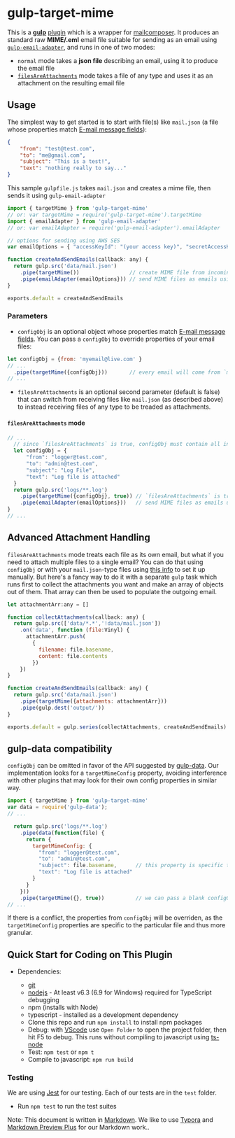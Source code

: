 # gulp-target-mime

This is a [**gulp**](https://gulpjs.com/) [plugin](https://gulpjs.com/docs/en/getting-started/using-plugins) which is a wrapper for [mailcomposer](https://nodemailer.com/extras/mailcomposer/).  It produces an standard raw **MIME/.eml** email file suitable for sending as an email using [`gulp-email-adapter`](https://github.com/gulpetl/gulp-email-adapter), and runs in one of two modes:

- `normal` mode takes a **json file** describing an email, using it to produce the email file
- [`filesAreAttachments`](#filesareattachments-mode) mode takes a file of any type and uses it as an attachment on the resulting email file

## Usage

The simplest way to get started is to start with file(s) like `mail.json` (a file whose properties match [E-mail message fields](https://nodemailer.com/extras/mailcomposer/#e-mail-message-fields)):

``` json
{
    "from": "test@test.com",
    "to": "me@gmail.com",
    "subject": "This is a test!",
    "text": "nothing really to say..."
}
```

This sample `gulpfile.js` takes `mail.json` and creates a mime file, then sends it using `gulp-email-adapter`

``` javascript
import { targetMime } from 'gulp-target-mime'
// or: var targetMime = require('gulp-target-mime').targetMime
import { emailAdapter } from 'gulp-email-adapter'
// or: var emailAdapter = require('gulp-email-adapter').emailAdapter

// options for sending using AWS SES
var emailOptions = { "accessKeyId": "(your access key)", "secretAccessKey": "(your access secret)", "region": "(enter region)" };

function createAndSendEmails(callback: any) {
  return gulp.src('data/mail.json')  
    .pipe(targetMime())                // create MIME file from incoming file (e.g. mail.json)
    .pipe(emailAdapter(emailOptions})) // send MIME files as emails using emailAdapter
}

exports.default = createAndSendEmails
```

### Parameters

- `configObj` is an optional object whose properties match [E-mail message fields](https://nodemailer.com/extras/mailcomposer/#e-mail-message-fields). You can pass a `configObj` to override properties of your email files:

``` javascript
let configObj = {from: 'myemail@live.com' }
// ...
  .pipe(targetMime({configObj}))       // every email will come from `myemail@live.com`, overriding the `from` property in `mail.json`
// ...
```

- `filesAreAttachments` is an optional second parameter (default is false) that can switch from receiving files like `mail.json` (as described above) to instead receiving
files of any type to be treaded as attachments.

#### `filesAreAttachments` mode

``` javascript
// ...
  // since `filesAreAttachments` is true, configObj must contain all information (besides attachments) for the email
  let configObj = {
      "from": "logger@test.com",
      "to": "admin@test.com",
      "subject": "Log File",
      "text": "Log file is attached"
  }
  return gulp.src('logs/**.log')  
    .pipe(targetMime({configObj}, true)) // `filesAreAttachments` is true, so each `.log` file is treated as an attachment for its own email
    .pipe(emailAdapter(emailOptions}))   // send MIME files as emails using emailAdapter
}
// ...
```

## Advanced Attachment Handling

`filesAreAttachments` mode treats each file as its own email, but what if you need to attach multiple files to a single email? You can do that using `configObj` or
with your `mail.json`-type files using [this info](https://nodemailer.com/extras/mailcomposer/#attachments) to set it up manually. But here's a fancy way to
do it with a separate `gulp` task which runs first to collect the attachments you want and make an array of objects out of them. That array can then
be used to populate the outgoing email.

``` javascript
let attachmentArr:any = []

function collectAttachments(callback: any) {
  return gulp.src(['data/*.*','!data/mail.json'])
    .on('data', function (file:Vinyl) {
      attachmentArr.push(
        {
          filename: file.basename,
          content: file.contents
        })
    })
}

function createAndSendEmails(callback: any) {
  return gulp.src('data/mail.json')  
    .pipe(targetMime({attachments: attachmentArr}))
    .pipe(gulp.dest('output/'))
}

exports.default = gulp.series(collectAttachments, createAndSendEmails)
```

## gulp-data compatibility

`configObj` can be omitted in favor of the API suggested by [gulp-data](https://www.npmjs.com/package/gulp-data). Our implementation looks for a `targetMimeConfig`
property, avoiding interference with other plugins that may look for their own config properties in similar way.

``` javascript
import { targetMime } from 'gulp-target-mime'
var data = require('gulp-data');
// ...

  return gulp.src('logs/**.log')
    .pipe(data(function(file) {
      return {
        targetMimeConfig: {
          "from": "logger@test.com",
          "to": "admin@test.com",
          "subject": file.basename,      // this property is specific to the current file, which is not possible when passing configObj to targetMime below
          "text": "Log file is attached"
        }
      }
    }))  
    .pipe(targetMime({}, true))          // we can pass a blank configObj here
// ...
```

If there is a conflict, the properties from `configObj` will be overriden, as the `targetMimeConfig` properties are specific to the particular file and thus more granular.

## Quick Start for Coding on This Plugin

- Dependencies:

  - [git](https://git-scm.com/downloads)
  - [nodejs](https://nodejs.org/en/download/releases/) - At least v6.3 (6.9 for Windows) required for TypeScript debugging
  - npm (installs with Node)
  - typescript - installed as a development dependency
  - Clone this repo and run `npm install` to install npm packages
  - Debug: with [VScode](https://code.visualstudio.com/download) use `Open Folder` to open the project folder, then hit F5 to debug. This runs without compiling to javascript using [ts-node](https://www.npmjs.com/package/ts-node)
  - Test: `npm test` or `npm t`
  - Compile to javascript: `npm run build`

### Testing

We are using [Jest](https://facebook.github.io/jest/docs/en/getting-started.html) for our testing. Each of our tests are in the `test` folder.

- Run `npm test` to run the test suites

Note: This document is written in [Markdown](https://daringfireball.net/projects/markdown/). We like to use [Typora](https://typora.io/) and [Markdown Preview Plus](https://chrome.google.com/webstore/detail/markdown-preview-plus/febilkbfcbhebfnokafefeacimjdckgl?hl=en-US) for our Markdown work..
